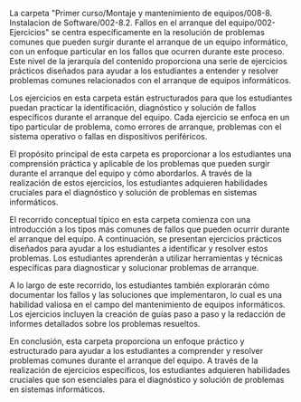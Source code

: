 La carpeta "Primer curso/Montaje y mantenimiento de equipos/008-8. Instalacion de Software/002-8.2. Fallos en el arranque del equipo/002-Ejercicios" se centra específicamente en la resolución de problemas comunes que pueden surgir durante el arranque de un equipo informático, con un enfoque particular en los fallos que ocurren durante este proceso. Este nivel de la jerarquía del contenido proporciona una serie de ejercicios prácticos diseñados para ayudar a los estudiantes a entender y resolver problemas comunes relacionados con el arranque de equipos informáticos.

Los ejercicios en esta carpeta están estructurados para que los estudiantes puedan practicar la identificación, diagnóstico y solución de fallos específicos durante el arranque del equipo. Cada ejercicio se enfoca en un tipo particular de problema, como errores de arranque, problemas con el sistema operativo o fallas en dispositivos periféricos.

El propósito principal de esta carpeta es proporcionar a los estudiantes una comprensión práctica y aplicable de los problemas que pueden surgir durante el arranque del equipo y cómo abordarlos. A través de la realización de estos ejercicios, los estudiantes adquieren habilidades cruciales para el diagnóstico y solución de problemas en sistemas informáticos.

El recorrido conceptual típico en esta carpeta comienza con una introducción a los tipos más comunes de fallos que pueden ocurrir durante el arranque del equipo. A continuación, se presentan ejercicios prácticos diseñados para ayudar a los estudiantes a identificar y resolver estos problemas. Los estudiantes aprenderán a utilizar herramientas y técnicas específicas para diagnosticar y solucionar problemas de arranque.

A lo largo de este recorrido, los estudiantes también explorarán cómo documentar los fallos y las soluciones que implementaron, lo cual es una habilidad valiosa en el campo del mantenimiento de equipos informáticos. Los ejercicios incluyen la creación de guías paso a paso y la redacción de informes detallados sobre los problemas resueltos.

En conclusión, esta carpeta proporciona un enfoque práctico y estructurado para ayudar a los estudiantes a comprender y resolver problemas comunes durante el arranque del equipo. A través de la realización de ejercicios específicos, los estudiantes adquieren habilidades cruciales que son esenciales para el diagnóstico y solución de problemas en sistemas informáticos.
